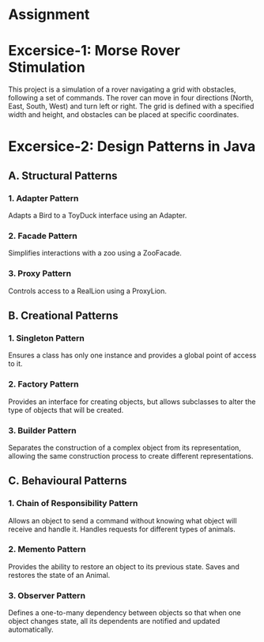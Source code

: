 # Assignment

# Excersice-1: Morse Rover Stimulation

This project is a simulation of a rover navigating a grid with obstacles, following a set of commands. The rover can move in four directions (North, East, South, West) and turn left or right. The grid is defined with a specified width and height, and obstacles can be placed at specific coordinates.

# Excersice-2: Design Patterns in Java

## A. Structural Patterns

### 1. Adapter Pattern
Adapts a Bird to a ToyDuck interface using an Adapter.

### 2. Facade Pattern
Simplifies interactions with a zoo using a ZooFacade.

### 3. Proxy Pattern
Controls access to a RealLion using a ProxyLion.

## B. Creational Patterns

### 1. Singleton Pattern
Ensures a class has only one instance and provides a global point of access to it.

### 2. Factory Pattern
Provides an interface for creating objects, but allows subclasses to alter the type of objects that will be created.

### 3. Builder Pattern
Separates the construction of a complex object from its representation, allowing the same construction process to create different representations.

## C. Behavioural Patterns

### 1. Chain of Responsibility Pattern
Allows an object to send a command without knowing what object will receive and handle it. Handles requests for different types of animals.

### 2. Memento Pattern
Provides the ability to restore an object to its previous state. Saves and restores the state of an Animal.

### 3. Observer Pattern
Defines a one-to-many dependency between objects so that when one object changes state, all its dependents are notified and updated automatically.

